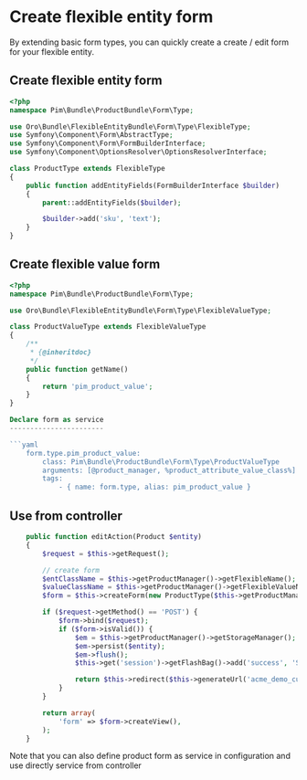 Create flexible entity form
===========================

By extending basic form types, you can quickly create a create / edit form for your flexible entity.

Create flexible entity form
---------------------------

```php
<?php
namespace Pim\Bundle\ProductBundle\Form\Type;

use Oro\Bundle\FlexibleEntityBundle\Form\Type\FlexibleType;
use Symfony\Component\Form\AbstractType;
use Symfony\Component\Form\FormBuilderInterface;
use Symfony\Component\OptionsResolver\OptionsResolverInterface;

class ProductType extends FlexibleType
{
    public function addEntityFields(FormBuilderInterface $builder)
    {
        parent::addEntityFields($builder);

        $builder->add('sku', 'text');
    }
}
```

Create flexible value form
--------------------------

```php
<?php
namespace Pim\Bundle\ProductBundle\Form\Type;

use Oro\Bundle\FlexibleEntityBundle\Form\Type\FlexibleValueType;

class ProductValueType extends FlexibleValueType
{
    /**
     * {@inheritdoc}
     */
    public function getName()
    {
        return 'pim_product_value';
    }
}

Declare form as service
-----------------------

```yaml
    form.type.pim_product_value:
        class: Pim\Bundle\ProductBundle\Form\Type\ProductValueType
        arguments: [@product_manager, %product_attribute_value_class%]
        tags:
            - { name: form.type, alias: pim_product_value }
```

Use from controller
-------------------

```php
    public function editAction(Product $entity)
    {
        $request = $this->getRequest();

        // create form
        $entClassName = $this->getProductManager()->getFlexibleName();
        $valueClassName = $this->getProductManager()->getFlexibleValueName();
        $form = $this->createForm(new ProductType($this->getProductManager(), 'pim_product_value'), $entity);

        if ($request->getMethod() == 'POST') {
            $form->bind($request);
            if ($form->isValid()) {
                $em = $this->getProductManager()->getStorageManager();
                $em->persist($entity);
                $em->flush();
                $this->get('session')->getFlashBag()->add('success', 'Successfully saved');

                return $this->redirect($this->generateUrl('acme_demo_customer_index'));
            }
        }

        return array(
            'form' => $form->createView(),
        );
    }
```

Note that you can also define product form as service in configuration and use directly service from controller
